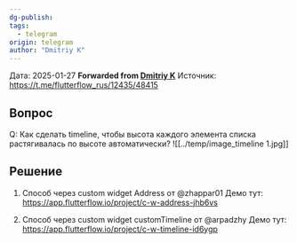 ```yaml
---
dg-publish: 
tags:
  - telegram
origin: telegram
author: "Dmitriy K"
---
```


Дата:  2025-01-27
**Forwarded from [Dmitriy K](https://t.me/kirilkindn)**
Источник: https://t.me/flutterflow_rus/12435/48415

## Вопрос
Q: Как сделать timeline, чтобы высота каждого элемента списка растягивалась по высоте автоматически?
![[../temp/image_timeline 1.jpg]]


## Решение
 1. Способ через custom widget Address от @zhappar01 
Демо тут: https://app.flutterflow.io/project/c-w-address-jhb6vs

2. Способ через custom widget customTimeline от @arpadzhy 
Демо тут:
https://app.flutterflow.io/project/c-w-timeline-id6ygp